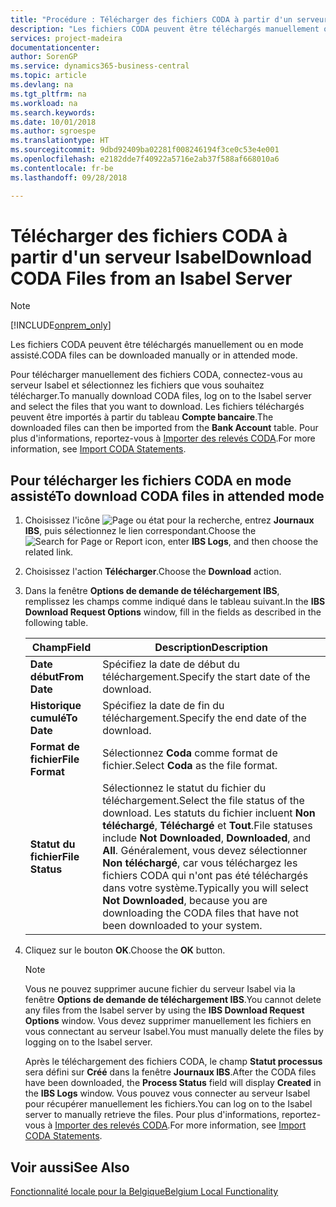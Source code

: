 ```yaml
---
title: "Procédure : Télécharger des fichiers CODA à partir d'un serveur Isabel"
description: "Les fichiers CODA peuvent être téléchargés manuellement ou en mode assisté."
services: project-madeira
documentationcenter: 
author: SorenGP
ms.service: dynamics365-business-central
ms.topic: article
ms.devlang: na
ms.tgt_pltfrm: na
ms.workload: na
ms.search.keywords: 
ms.date: 10/01/2018
ms.author: sgroespe
ms.translationtype: HT
ms.sourcegitcommit: 9dbd92409ba02281f008246194f3ce0c53e4e001
ms.openlocfilehash: e2182dde7f40922a5716e2ab37f588af668010a6
ms.contentlocale: fr-be
ms.lasthandoff: 09/28/2018

---
```

# <a name="download-coda-files-from-an-isabel-server"></a><span data-ttu-id="d37ed-103">Télécharger des fichiers CODA à partir d'un serveur Isabel</span><span class="sxs-lookup"><span data-stu-id="d37ed-103">Download CODA Files from an Isabel Server</span></span>
> [!Note]
> [!INCLUDE[onprem_only](../../includes/onprem_only_md.md)]

<span data-ttu-id="d37ed-104">Les fichiers CODA peuvent être téléchargés manuellement ou en mode assisté.</span><span class="sxs-lookup"><span data-stu-id="d37ed-104">CODA files can be downloaded manually or in attended mode.</span></span>  

<span data-ttu-id="d37ed-105">Pour télécharger manuellement des fichiers CODA, connectez-vous au serveur Isabel et sélectionnez les fichiers que vous souhaitez télécharger.</span><span class="sxs-lookup"><span data-stu-id="d37ed-105">To manually download CODA files, log  on to the Isabel server and select the files that you want to download.</span></span> <span data-ttu-id="d37ed-106">Les fichiers téléchargés peuvent être importés à partir du tableau **Compte bancaire**.</span><span class="sxs-lookup"><span data-stu-id="d37ed-106">The downloaded files can then be imported from the **Bank Account** table.</span></span> <span data-ttu-id="d37ed-107">Pour plus d'informations, reportez-vous à [Importer des relevés CODA](how-to-import-coda-statements.md).</span><span class="sxs-lookup"><span data-stu-id="d37ed-107">For more information, see [Import CODA Statements](how-to-import-coda-statements.md).</span></span>  

## <a name="to-download-coda-files-in-attended-mode"></a><span data-ttu-id="d37ed-108">Pour télécharger les fichiers CODA en mode assisté</span><span class="sxs-lookup"><span data-stu-id="d37ed-108">To download CODA files in attended mode</span></span>  

1.  <span data-ttu-id="d37ed-109">Choisissez l'icône ![Page ou état pour la recherche](../../media/ui-search/search_small.png "icône Page ou état pour la recherche"), entrez **Journaux IBS**, puis sélectionnez le lien correspondant.</span><span class="sxs-lookup"><span data-stu-id="d37ed-109">Choose the ![Search for Page or Report](../../media/ui-search/search_small.png "Search for Page or Report icon") icon, enter **IBS Logs**, and then choose the related link.</span></span>  
2.  <span data-ttu-id="d37ed-110">Choisissez l'action **Télécharger**.</span><span class="sxs-lookup"><span data-stu-id="d37ed-110">Choose the **Download** action.</span></span>  
3.  <span data-ttu-id="d37ed-111">Dans la fenêtre **Options de demande de téléchargement IBS**, remplissez les champs comme indiqué dans le tableau suivant.</span><span class="sxs-lookup"><span data-stu-id="d37ed-111">In the **IBS Download Request Options** window, fill in the fields as described in the following table.</span></span>  

    |<span data-ttu-id="d37ed-112">Champ</span><span class="sxs-lookup"><span data-stu-id="d37ed-112">Field</span></span>|<span data-ttu-id="d37ed-113">Description</span><span class="sxs-lookup"><span data-stu-id="d37ed-113">Description</span></span>|  
    |---------------------------------|---------------------------------------|  
    |<span data-ttu-id="d37ed-114">**Date début**</span><span class="sxs-lookup"><span data-stu-id="d37ed-114">**From Date**</span></span>|<span data-ttu-id="d37ed-115">Spécifiez la date de début du téléchargement.</span><span class="sxs-lookup"><span data-stu-id="d37ed-115">Specify the start date of the download.</span></span>|  
    |<span data-ttu-id="d37ed-116">**Historique cumulé**</span><span class="sxs-lookup"><span data-stu-id="d37ed-116">**To Date**</span></span>|<span data-ttu-id="d37ed-117">Spécifiez la date de fin du téléchargement.</span><span class="sxs-lookup"><span data-stu-id="d37ed-117">Specify the end date of the download.</span></span>|  
    |<span data-ttu-id="d37ed-118">**Format de fichier**</span><span class="sxs-lookup"><span data-stu-id="d37ed-118">**File Format**</span></span>|<span data-ttu-id="d37ed-119">Sélectionnez **Coda** comme format de fichier.</span><span class="sxs-lookup"><span data-stu-id="d37ed-119">Select **Coda** as the file format.</span></span>|  
    |<span data-ttu-id="d37ed-120">**Statut du fichier**</span><span class="sxs-lookup"><span data-stu-id="d37ed-120">**File Status**</span></span>|<span data-ttu-id="d37ed-121">Sélectionnez le statut du fichier du téléchargement.</span><span class="sxs-lookup"><span data-stu-id="d37ed-121">Select the file status of the download.</span></span> <span data-ttu-id="d37ed-122">Les statuts du fichier incluent **Non téléchargé**, **Téléchargé** et **Tout**.</span><span class="sxs-lookup"><span data-stu-id="d37ed-122">File statuses include **Not Downloaded**, **Downloaded**, and **All**.</span></span> <span data-ttu-id="d37ed-123">Généralement, vous devez sélectionner **Non téléchargé**, car vous téléchargez les fichiers CODA qui n'ont pas été téléchargés dans votre système.</span><span class="sxs-lookup"><span data-stu-id="d37ed-123">Typically you will select **Not Downloaded**, because you are downloading the CODA files that have not been downloaded to your system.</span></span>|  

4.  <span data-ttu-id="d37ed-124">Cliquez sur le bouton **OK**.</span><span class="sxs-lookup"><span data-stu-id="d37ed-124">Choose the **OK** button.</span></span>  

    > [!NOTE]  
    >  <span data-ttu-id="d37ed-125">Vous ne pouvez supprimer aucune fichier du serveur Isabel via la fenêtre **Options de demande de téléchargement IBS**.</span><span class="sxs-lookup"><span data-stu-id="d37ed-125">You cannot delete any files from the Isabel server by using the **IBS Download Request Options** window.</span></span> <span data-ttu-id="d37ed-126">Vous devez supprimer manuellement les fichiers en vous connectant au serveur Isabel.</span><span class="sxs-lookup"><span data-stu-id="d37ed-126">You must manually delete the files by logging on to the Isabel server.</span></span>  

     <span data-ttu-id="d37ed-127">Après le téléchargement des fichiers CODA, le champ **Statut processus** sera défini sur **Créé** dans la fenêtre **Journaux IBS**.</span><span class="sxs-lookup"><span data-stu-id="d37ed-127">After the CODA files have been downloaded, the **Process Status** field will display **Created** in the **IBS Logs** window.</span></span> <span data-ttu-id="d37ed-128">Vous pouvez vous connecter au serveur Isabel pour récupérer manuellement les fichiers.</span><span class="sxs-lookup"><span data-stu-id="d37ed-128">You can log on to the Isabel server to manually retrieve the files.</span></span> <span data-ttu-id="d37ed-129">Pour plus d'informations, reportez-vous à [Importer des relevés CODA](how-to-import-coda-statements.md).</span><span class="sxs-lookup"><span data-stu-id="d37ed-129">For more information, see [Import CODA Statements](how-to-import-coda-statements.md).</span></span>  

## <a name="see-also"></a><span data-ttu-id="d37ed-130">Voir aussi</span><span class="sxs-lookup"><span data-stu-id="d37ed-130">See Also</span></span>  
[<span data-ttu-id="d37ed-131">Fonctionnalité locale pour la Belgique</span><span class="sxs-lookup"><span data-stu-id="d37ed-131">Belgium Local Functionality</span></span>](belgium-local-functionality.md)

